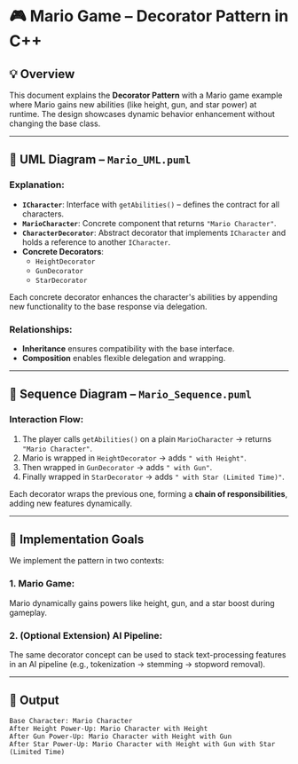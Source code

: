 # 🎮 Mario Game – Decorator Pattern in C++

## 💡 Overview

This document explains the **Decorator Pattern** with a Mario game example where Mario gains new abilities (like height, gun, and star power) at runtime. The design showcases dynamic behavior enhancement without changing the base class.

---

## 📐 UML Diagram – `Mario_UML.puml`

### Explanation:

- **`ICharacter`**: Interface with `getAbilities()` – defines the contract for all characters.
- **`MarioCharacter`**: Concrete component that returns `"Mario Character"`.
- **`CharacterDecorator`**: Abstract decorator that implements `ICharacter` and holds a reference to another `ICharacter`.
- **Concrete Decorators**:
  - `HeightDecorator`
  - `GunDecorator`
  - `StarDecorator`
  
Each concrete decorator enhances the character's abilities by appending new functionality to the base response via delegation.

### Relationships:

- **Inheritance** ensures compatibility with the base interface.
- **Composition** enables flexible delegation and wrapping.

---

## 🔄 Sequence Diagram – `Mario_Sequence.puml`

### Interaction Flow:

1. The player calls `getAbilities()` on a plain `MarioCharacter` → returns `"Mario Character"`.
2. Mario is wrapped in `HeightDecorator` → adds `" with Height"`.
3. Then wrapped in `GunDecorator` → adds `" with Gun"`.
4. Finally wrapped in `StarDecorator` → adds `" with Star (Limited Time)"`.

Each decorator wraps the previous one, forming a **chain of responsibilities**, adding new features dynamically.

---

## 🚀 Implementation Goals

We implement the pattern in two contexts:

### 1. **Mario Game:**
Mario dynamically gains powers like height, gun, and a star boost during gameplay.

### 2. **(Optional Extension)** AI Pipeline:
The same decorator concept can be used to stack text-processing features in an AI pipeline (e.g., tokenization → stemming → stopword removal).

---

## 🧪 Output

```text
Base Character: Mario Character  
After Height Power-Up: Mario Character with Height  
After Gun Power-Up: Mario Character with Height with Gun  
After Star Power-Up: Mario Character with Height with Gun with Star (Limited Time)
